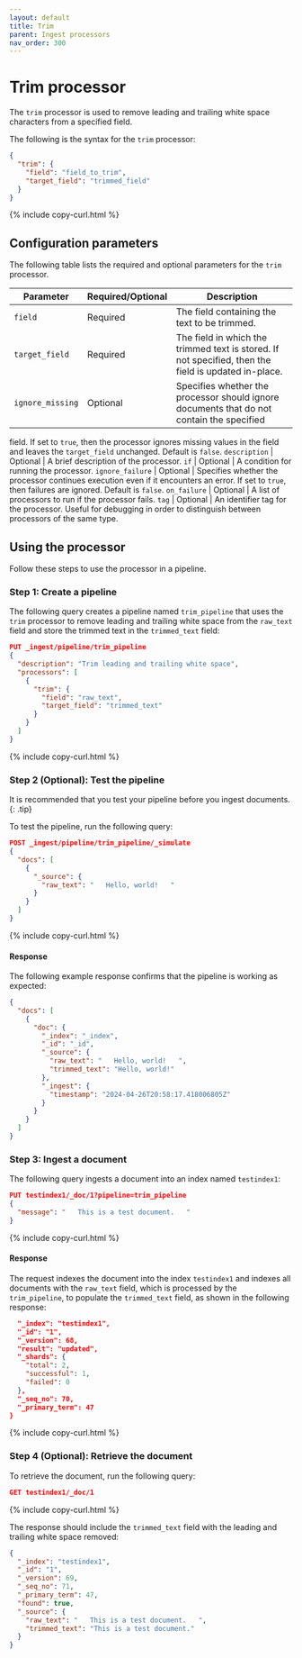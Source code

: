 ```yaml
---
layout: default
title: Trim
parent: Ingest processors
nav_order: 300
---
```


# Trim processor

The `trim` processor is used to remove leading and trailing white space characters from a specified field.

The following is the syntax for the `trim` processor:

```json
{
  "trim": {
    "field": "field_to_trim",
    "target_field": "trimmed_field"
  }
}
```
{% include copy-curl.html %}

## Configuration parameters

The following table lists the required and optional parameters for the `trim` processor.

Parameter | Required/Optional | Description |
|-----------|-----------|-----------|
`field` | Required | The field containing the text to be trimmed.
`target_field` | Required | The field in which the trimmed text is stored. If not specified, then the field is updated in-place.
`ignore_missing` | Optional | Specifies whether the processor should ignore documents that do not contain the specified 
field. If set to `true`, then the processor ignores missing values in the field and leaves the `target_field` unchanged. Default is `false`.
`description` | Optional | A brief description of the processor.
`if` | Optional | A condition for running the processor.
`ignore_failure` | Optional | Specifies whether the processor continues execution even if it encounters an error. If set to `true`, then failures are ignored. Default is `false`.
`on_failure` | Optional | A list of processors to run if the processor fails.
`tag` | Optional | An identifier tag for the processor. Useful for debugging in order to distinguish between processors of the same type.

## Using the processor

Follow these steps to use the processor in a pipeline.

### Step 1: Create a pipeline

The following query creates a pipeline named `trim_pipeline` that uses the `trim` processor to remove leading and trailing white space from the `raw_text` field and store the trimmed text in the `trimmed_text` field: 

```json
PUT _ingest/pipeline/trim_pipeline
{
  "description": "Trim leading and trailing white space",
  "processors": [
    {
      "trim": {
        "field": "raw_text",
        "target_field": "trimmed_text"
      }
    }
  ]
}
```
{% include copy-curl.html %}

### Step 2 (Optional): Test the pipeline

It is recommended that you test your pipeline before you ingest documents.
{: .tip}

To test the pipeline, run the following query:

```json
POST _ingest/pipeline/trim_pipeline/_simulate
{
  "docs": [
    {
      "_source": {
        "raw_text": "   Hello, world!   "
      }
    }
  ]
}
```
{% include copy-curl.html %}

#### Response

The following example response confirms that the pipeline is working as expected:

```json
{
  "docs": [
    {
      "doc": {
        "_index": "_index",
        "_id": "_id",
        "_source": {
          "raw_text": "   Hello, world!   ",
          "trimmed_text": "Hello, world!"
        },
        "_ingest": {
          "timestamp": "2024-04-26T20:58:17.418006805Z"
        }
      }
    }
  ]
}
```

### Step 3: Ingest a document 

The following query ingests a document into an index named `testindex1`:

```json
PUT testindex1/_doc/1?pipeline=trim_pipeline
{
  "message": "   This is a test document.   "
}
```
{% include copy-curl.html %}

#### Response

The request indexes the document into the index `testindex1` and indexes all documents with the `raw_text` field, which is processed by the `trim_pipeline`, to populate the `trimmed_text` field, as shown in the following response:

```json
  "_index": "testindex1",
  "_id": "1",
  "_version": 68,
  "result": "updated",
  "_shards": {
    "total": 2,
    "successful": 1,
    "failed": 0
  },
  "_seq_no": 70,
  "_primary_term": 47
}
```
{% include copy-curl.html %}

### Step 4 (Optional): Retrieve the document

To retrieve the document, run the following query:

```json
GET testindex1/_doc/1
```
{% include copy-curl.html %}

The response should include the `trimmed_text` field with the leading and trailing white space removed:

```json
{
  "_index": "testindex1",
  "_id": "1",
  "_version": 69,
  "_seq_no": 71,
  "_primary_term": 47,
  "found": true,
  "_source": {
    "raw_text": "   This is a test document.   ",
    "trimmed_text": "This is a test document."
  }
}
```
